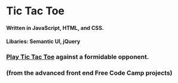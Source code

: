 # Tic Tac Toe
#### Written in JavaScript, HTML, and CSS.
#### Libaries: Semantic UI, jQuery

### [Play Tic Tac Toe](https://jaketripp.github.io/tictactoe/ "Tic Tac Toe") against a formidable opponent.
### (from the advanced front end Free Code Camp projects)
